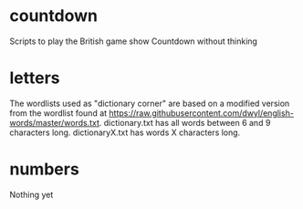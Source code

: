# countdown
Scripts to play the British game show Countdown without thinking

# letters

The wordlists used as "dictionary corner" are based on a modified version from the wordlist found at https://raw.githubusercontent.com/dwyl/english-words/master/words.txt. dictionary.txt has all words between 6 and 9 characters long. dictionaryX.txt has words X characters long.


# numbers
Nothing yet
